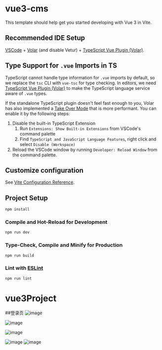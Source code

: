 # vue3-cms

This template should help get you started developing with Vue 3 in Vite.

## Recommended IDE Setup

[VSCode](https://code.visualstudio.com/) + [Volar](https://marketplace.visualstudio.com/items?itemName=Vue.volar) (and disable Vetur) + [TypeScript Vue Plugin (Volar)](https://marketplace.visualstudio.com/items?itemName=Vue.vscode-typescript-vue-plugin).

## Type Support for `.vue` Imports in TS

TypeScript cannot handle type information for `.vue` imports by default, so we replace the `tsc` CLI with `vue-tsc` for type checking. In editors, we need [TypeScript Vue Plugin (Volar)](https://marketplace.visualstudio.com/items?itemName=Vue.vscode-typescript-vue-plugin) to make the TypeScript language service aware of `.vue` types.

If the standalone TypeScript plugin doesn't feel fast enough to you, Volar has also implemented a [Take Over Mode](https://github.com/johnsoncodehk/volar/discussions/471#discussioncomment-1361669) that is more performant. You can enable it by the following steps:

1. Disable the built-in TypeScript Extension
    1) Run `Extensions: Show Built-in Extensions` from VSCode's command palette
    2) Find `TypeScript and JavaScript Language Features`, right click and select `Disable (Workspace)`
2. Reload the VSCode window by running `Developer: Reload Window` from the command palette.

## Customize configuration

See [Vite Configuration Reference](https://vitejs.dev/config/).

## Project Setup

```sh
npm install
```

### Compile and Hot-Reload for Development

```sh
npm run dev
```

### Type-Check, Compile and Minify for Production

```sh
npm run build
```

### Lint with [ESLint](https://eslint.org/)

```sh
npm run lint
```
# vue3Project
##登录页
![image](https://github.com/ShihaoHuang310/vue3Project/assets/94229826/21ac9709-1ce3-4866-9e8e-e63cc2198f86)

![image](https://github.com/ShihaoHuang310/vue3Project/assets/94229826/3d21327d-c5bc-4376-81db-e56475fb9abb)

![image](https://github.com/ShihaoHuang310/vue3Project/assets/94229826/3dfa77ae-3362-46d7-a2f0-7d0a9200f86f)

![image](https://github.com/ShihaoHuang310/vue3Project/assets/94229826/933b3b81-d09f-4dee-ae7c-94774de57e9b)
![image](https://github.com/ShihaoHuang310/vue3Project/assets/94229826/ffb792c8-5667-402d-af7d-59aa583649f7)




